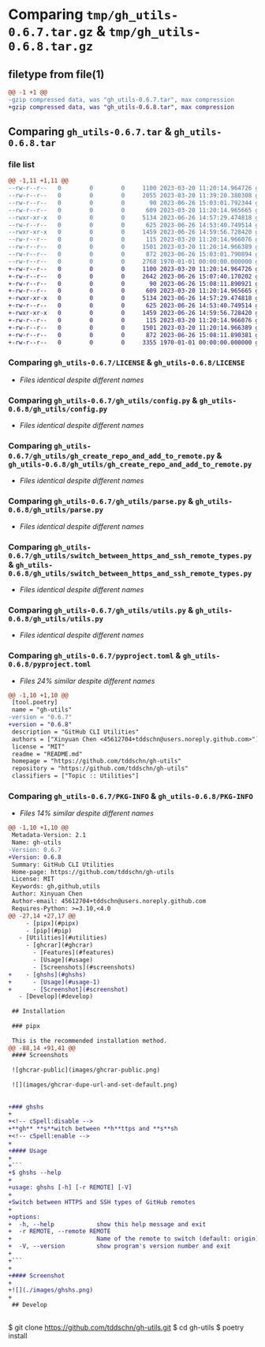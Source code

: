 # Comparing `tmp/gh_utils-0.6.7.tar.gz` & `tmp/gh_utils-0.6.8.tar.gz`

## filetype from file(1)

```diff
@@ -1 +1 @@
-gzip compressed data, was "gh_utils-0.6.7.tar", max compression
+gzip compressed data, was "gh_utils-0.6.8.tar", max compression
```

## Comparing `gh_utils-0.6.7.tar` & `gh_utils-0.6.8.tar`

### file list

```diff
@@ -1,11 +1,11 @@
--rw-r--r--   0        0        0     1100 2023-03-20 11:20:14.964726 gh_utils-0.6.7/LICENSE
--rw-r--r--   0        0        0     2055 2023-03-20 11:39:20.380308 gh_utils-0.6.7/README.md
--rw-r--r--   0        0        0       90 2023-06-26 15:03:01.792344 gh_utils-0.6.7/gh_utils/__init__.py
--rw-r--r--   0        0        0      609 2023-03-20 11:20:14.965665 gh_utils-0.6.7/gh_utils/config.py
--rwxr-xr-x   0        0        0     5134 2023-06-26 14:57:29.474818 gh_utils-0.6.7/gh_utils/gh_create_repo_and_add_to_remote.py
--rw-r--r--   0        0        0      625 2023-06-26 14:53:40.749514 gh_utils-0.6.7/gh_utils/parse.py
--rwxr-xr-x   0        0        0     1459 2023-06-26 14:59:56.728420 gh_utils-0.6.7/gh_utils/switch_between_https_and_ssh_remote_types.py
--rw-r--r--   0        0        0      115 2023-03-20 11:20:14.966076 gh_utils-0.6.7/gh_utils/types.py
--rw-r--r--   0        0        0     1501 2023-03-20 11:20:14.966389 gh_utils-0.6.7/gh_utils/utils.py
--rw-r--r--   0        0        0      872 2023-06-26 15:03:01.790894 gh_utils-0.6.7/pyproject.toml
--rw-r--r--   0        0        0     2768 1970-01-01 00:00:00.000000 gh_utils-0.6.7/PKG-INFO
+-rw-r--r--   0        0        0     1100 2023-03-20 11:20:14.964726 gh_utils-0.6.8/LICENSE
+-rw-r--r--   0        0        0     2642 2023-06-26 15:07:40.170202 gh_utils-0.6.8/README.md
+-rw-r--r--   0        0        0       90 2023-06-26 15:08:11.890921 gh_utils-0.6.8/gh_utils/__init__.py
+-rw-r--r--   0        0        0      609 2023-03-20 11:20:14.965665 gh_utils-0.6.8/gh_utils/config.py
+-rwxr-xr-x   0        0        0     5134 2023-06-26 14:57:29.474818 gh_utils-0.6.8/gh_utils/gh_create_repo_and_add_to_remote.py
+-rw-r--r--   0        0        0      625 2023-06-26 14:53:40.749514 gh_utils-0.6.8/gh_utils/parse.py
+-rwxr-xr-x   0        0        0     1459 2023-06-26 14:59:56.728420 gh_utils-0.6.8/gh_utils/switch_between_https_and_ssh_remote_types.py
+-rw-r--r--   0        0        0      115 2023-03-20 11:20:14.966076 gh_utils-0.6.8/gh_utils/types.py
+-rw-r--r--   0        0        0     1501 2023-03-20 11:20:14.966389 gh_utils-0.6.8/gh_utils/utils.py
+-rw-r--r--   0        0        0      872 2023-06-26 15:08:11.890381 gh_utils-0.6.8/pyproject.toml
+-rw-r--r--   0        0        0     3355 1970-01-01 00:00:00.000000 gh_utils-0.6.8/PKG-INFO
```

### Comparing `gh_utils-0.6.7/LICENSE` & `gh_utils-0.6.8/LICENSE`

 * *Files identical despite different names*

### Comparing `gh_utils-0.6.7/gh_utils/config.py` & `gh_utils-0.6.8/gh_utils/config.py`

 * *Files identical despite different names*

### Comparing `gh_utils-0.6.7/gh_utils/gh_create_repo_and_add_to_remote.py` & `gh_utils-0.6.8/gh_utils/gh_create_repo_and_add_to_remote.py`

 * *Files identical despite different names*

### Comparing `gh_utils-0.6.7/gh_utils/parse.py` & `gh_utils-0.6.8/gh_utils/parse.py`

 * *Files identical despite different names*

### Comparing `gh_utils-0.6.7/gh_utils/switch_between_https_and_ssh_remote_types.py` & `gh_utils-0.6.8/gh_utils/switch_between_https_and_ssh_remote_types.py`

 * *Files identical despite different names*

### Comparing `gh_utils-0.6.7/gh_utils/utils.py` & `gh_utils-0.6.8/gh_utils/utils.py`

 * *Files identical despite different names*

### Comparing `gh_utils-0.6.7/pyproject.toml` & `gh_utils-0.6.8/pyproject.toml`

 * *Files 24% similar despite different names*

```diff
@@ -1,10 +1,10 @@
 [tool.poetry]
 name = "gh-utils"
-version = "0.6.7"
+version = "0.6.8"
 description = "GitHub CLI Utilities"
 authors = ["Xinyuan Chen <45612704+tddschn@users.noreply.github.com>"]
 license = "MIT"
 readme = "README.md"
 homepage = "https://github.com/tddschn/gh-utils"
 repository = "https://github.com/tddschn/gh-utils"
 classifiers = ["Topic :: Utilities"]
```

### Comparing `gh_utils-0.6.7/PKG-INFO` & `gh_utils-0.6.8/PKG-INFO`

 * *Files 14% similar despite different names*

```diff
@@ -1,10 +1,10 @@
 Metadata-Version: 2.1
 Name: gh-utils
-Version: 0.6.7
+Version: 0.6.8
 Summary: GitHub CLI Utilities
 Home-page: https://github.com/tddschn/gh-utils
 License: MIT
 Keywords: gh,github,utils
 Author: Xinyuan Chen
 Author-email: 45612704+tddschn@users.noreply.github.com
 Requires-Python: >=3.10,<4.0
@@ -27,14 +27,17 @@
     - [pipx](#pipx)
     - [pip](#pip)
   - [Utilities](#utilities)
     - [ghcrar](#ghcrar)
       - [Features](#features)
       - [Usage](#usage)
       - [Screenshots](#screenshots)
+    - [ghshs](#ghshs)
+      - [Usage](#usage-1)
+      - [Screenshot](#screenshot)
   - [Develop](#develop)
 
 ## Installation
 
 ### pipx
 
 This is the recommended installation method.
@@ -88,14 +91,41 @@
 #### Screenshots
 
 ![ghcrar-public](images/ghcrar-public.png)
 
 ![](images/ghcrar-dupe-url-and-set-default.png)
 
 
+### ghshs
+
+<!-- cSpell:disable -->
+**gh** **s**witch between **h**ttps and **s**sh
+<!-- cSpell:enable -->
+
+#### Usage
+
+```
+$ ghshs --help
+
+usage: ghshs [-h] [-r REMOTE] [-V]
+
+Switch between HTTPS and SSH types of GitHub remotes
+
+options:
+  -h, --help            show this help message and exit
+  -r REMOTE, --remote REMOTE
+                        Name of the remote to switch (default: origin)
+  -V, --version         show program's version number and exit
+
+```
+
+#### Screenshot
+
+![](./images/ghshs.png)
+
 ## Develop
 
 ```
 $ git clone https://github.com/tddschn/gh-utils.git
 $ cd gh-utils
 $ poetry install
 ```
```

